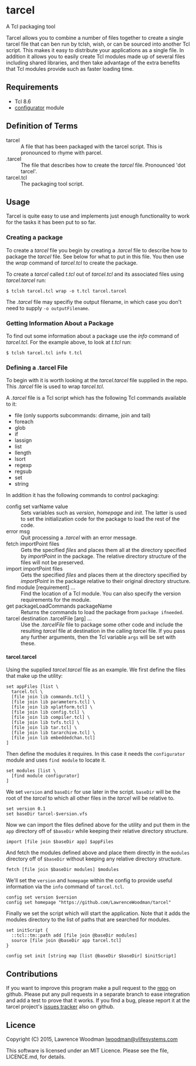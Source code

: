 tarcel
======
A Tcl packaging tool

Tarcel allows you to combine a number of files together to create a single tarcel file that can ben run by tclsh, wish, or can be sourced into another Tcl script.  This makes it easy to distribute your applications as a single file.  In addition it allows you to easily create Tcl modules made up of several files including shared libraries, and then take advantage of the extra benefits that Tcl modules provide such as faster loading time.

Requirements
------------
*  Tcl 8.6
*  [configurator](https://github.com/LawrenceWoodman/configurator_tcl) module

Definition of Terms
-------------------
<dl>
  <dt>tarcel</dt>
  <dd>A file that has been packaged with the tarcel script.  This is pronounced to rhyme with parcel.</dd>
  <dt>.tarcel</dt>
  <dd>The file that describes how to create the <em>tarcel</em> file.  Pronounced 'dot tarcel'.</dd>
  <dt>tarcel.tcl</dt>
  <dd>The packaging tool script.</dd>
</dl>

Usage
-----
Tarcel is quite easy to use and implements just enough functionality to work for the tasks it has been put to so far.

### Creating a package ###
To create a _tarcel_ file you begin by creating a _.tarcel_ file to describe how to package the _tarcel_ file.  See below for what to put in this file.  You then use the _wrap_ command of _tarcel.tcl_ to create the package.

To create a _tarcel_ called _t.tcl_ out of _tarcel.tcl_ and its associated files using _tarcel.tarcel_ run:

    $ tclsh tarcel.tcl wrap -o t.tcl tarcel.tarcel

The <em>.tarcel</em> file may specifiy the output filename, in which case you don't need to supply `-o outputFilename`.

### Getting Information About a Package ###
To find out some information about a package use the _info_ command of _tarcel.tcl_.  For the example above, to look at _t.tcl_ run:

    $ tclsh tarcel.tcl info t.tcl

### Defining a .tarcel File ###
To begin with it is worth looking at the _tarcel.tarcel_ file supplied in the repo.  This _.tarcel_ file is used to wrap _tarcel.tcl_.

A _.tarcel_ file is a Tcl script which has the following Tcl commands available to it:

* file (only supports subcommands: dirname, join and tail)
* foreach
* glob
* if
* lassign
* list
* llength
* lsort
* regexp
* regsub
* set
* string

In addition it has the following commands to control packaging:
<dl>
  <dt>config set varName value</dt>
  <dd>Sets variables such as <em>version</em>, <em>homepage</em> and <em>init</em>.  The latter is used to set the initialization code for the package to load the rest of the code.</dd>

  <dt>error msg</dt>
  <dd>Quit processing a <em>.tarcel</em> with an error message.</dd>

  <dt>fetch importPoint files</dt>
  <dd>Gets the specified <em>files</em> and places them all at the directory specified by <em>importPoint</em> in the package.  The relative directory structure of the files will not be preserved.</dd>

  <dt>import importPoint files</dt>
  <dd>Gets the specified <em>files</em> and places them at the directory specified by <em>importPoint</em> in the package relative to their original directory structure.</dd>

  <dt>find module [requirement] ...</dt>
  <dd>Find the location of a Tcl module.  You can also specify the version requirements for the module.</dd>

  <dt>get packageLoadCommands packageName</dt>
  <dd>Returns the commands to load the package from <code>package ifneeded</code>.</dd>

  <dt>tarcel destination .tarcelFile [arg] ...</dt>
  <dd>Use the <em>.tarcelFile</em> file to package some other code and include the resulting <em>tarcel</em> file at destination in the calling <em>tarcel</em> file.  If you pass any further arguments, then the Tcl variable <code>args</code> will be set with these.</dd>
</dl>

#### tarcel.tarcel ####
Using the supplied _tarcel.tarcel_ file as an example.  We first define the files that make up the utility:

    set appFiles [list \
      tarcel.tcl \
      [file join lib commands.tcl] \
      [file join lib parameters.tcl] \
      [file join lib xplatform.tcl] \
      [file join lib config.tcl] \
      [file join lib compiler.tcl] \
      [file join lib tvfs.tcl] \
      [file join lib tar.tcl] \
      [file join lib tararchive.tcl] \
      [file join lib embeddedchan.tcl]
    ]

Then define the modules it requires.  In this case it needs the `configurator` module and uses `find module` to locate it.

    set modules [list \
      [find module configurator]
    ]

We set `version` and `baseDir` for use later in the script.  `baseDir` will be the root of the _tarcel_ to which all other files in the _tarcel_ will be relative to.

    set version 0.1
    set baseDir tarcel-$version.vfs

Now we can import the files defined above for the utility and put them in the `app` directory off of `$baseDir` while keeping their relative directory structure.

    import [file join $baseDir app] $appFiles

And fetch the modules defined above and place them directly in the `modules` directory off of `$baseDir` without keeping any relative directory structure.

    fetch [file join $baseDir modules] $modules

We'll set the `version` and `homepage` within the config to provide useful information via the `info` command of `tarcel.tcl`.

    config set version $version
    config set homepage "https://github.com/LawrenceWoodman/tarcel"

Finally we set the script which will start the application.  Note that it adds the modules directory to the list of paths that are searched for modules.

    set initScript {
      ::tcl::tm::path add [file join @baseDir modules]
      source [file join @baseDir app tarcel.tcl]
    }

    config set init [string map [list @baseDir $baseDir] $initScript]


Contributions
-------------
If you want to improve this program make a pull request to the [repo](https://github.com/LawrenceWoodman/tarcel) on github.  Please put any pull requests in a separate branch to ease integration and add a test to prove that it works.  If you find a bug, please report it at the tarcel project's [issues tracker](https://github.com/LawrenceWoodman/tarcel/issues) also on github.

Licence
-------
Copyright (C) 2015, Lawrence Woodman <lwoodman@vlifesystems.com>

This software is licensed under an MIT Licence.  Please see the file, LICENCE.md, for details.
